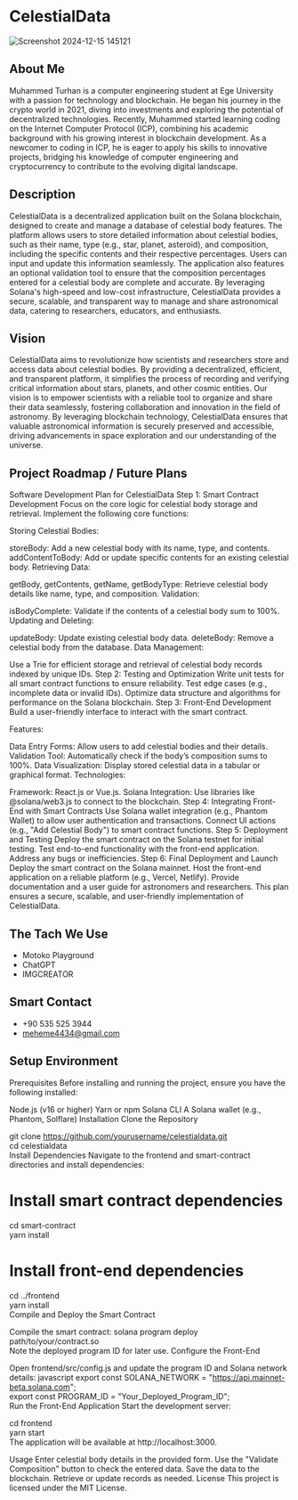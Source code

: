 # CelestialData

![Screenshot 2024-12-15 145121](https://github.com/user-attachments/assets/bfc78391-5a87-4ccd-8e62-1ba35632b069)


## About Me

Muhammed Turhan is a computer engineering student at Ege University with a passion for technology and blockchain. He began his journey in the crypto world in 2021, diving into investments and exploring the potential of decentralized technologies. Recently, Muhammed started learning coding on the Internet Computer Protocol (ICP), combining his academic background with his growing interest in blockchain development. As a newcomer to coding in ICP, he is eager to apply his skills to innovative projects, bridging his knowledge of computer engineering and cryptocurrency to contribute to the evolving digital landscape.

## Description

CelestialData is a decentralized application built on the Solana blockchain, designed to create and manage a database of celestial body features. The platform allows users to store detailed information about celestial bodies, such as their name, type (e.g., star, planet, asteroid), and composition, including the specific contents and their respective percentages. 
Users can input and update this information seamlessly. The application also features an optional validation tool to ensure that the composition percentages entered for a celestial body are complete and accurate. By leveraging Solana's high-speed and low-cost infrastructure, CelestialData provides a secure, scalable, and transparent way to manage and share astronomical data, catering to researchers, educators, and enthusiasts.

## Vision

CelestialData aims to revolutionize how scientists and researchers store and access data about celestial bodies. By providing a decentralized, efficient, and transparent platform, it simplifies the process of recording and verifying critical information about stars, planets, and other cosmic entities. Our vision is to empower scientists with a reliable tool to organize and share their data seamlessly, fostering collaboration and innovation in the field of astronomy. By leveraging blockchain technology, CelestialData ensures that valuable astronomical information is securely preserved and accessible, driving advancements in space exploration and our understanding of the universe.

## Project Roadmap / Future Plans

Software Development Plan for CelestialData
Step 1: Smart Contract Development
Focus on the core logic for celestial body storage and retrieval. Implement the following core functions:

Storing Celestial Bodies:

storeBody: Add a new celestial body with its name, type, and contents.
addContentToBody: Add or update specific contents for an existing celestial body.
Retrieving Data:

getBody, getContents, getName, getBodyType: Retrieve celestial body details like name, type, and composition.
Validation:

isBodyComplete: Validate if the contents of a celestial body sum to 100%.
Updating and Deleting:

updateBody: Update existing celestial body data.
deleteBody: Remove a celestial body from the database.
Data Management:

Use a Trie for efficient storage and retrieval of celestial body records indexed by unique IDs.
Step 2: Testing and Optimization
Write unit tests for all smart contract functions to ensure reliability.
Test edge cases (e.g., incomplete data or invalid IDs).
Optimize data structure and algorithms for performance on the Solana blockchain.
Step 3: Front-End Development
Build a user-friendly interface to interact with the smart contract.

Features:

Data Entry Forms: Allow users to add celestial bodies and their details.
Validation Tool: Automatically check if the body’s composition sums to 100%.
Data Visualization: Display stored celestial data in a tabular or graphical format.
Technologies:

Framework: React.js or Vue.js.
Solana Integration: Use libraries like @solana/web3.js to connect to the blockchain.
Step 4: Integrating Front-End with Smart Contracts
Use Solana wallet integration (e.g., Phantom Wallet) to allow user authentication and transactions.
Connect UI actions (e.g., "Add Celestial Body") to smart contract functions.
Step 5: Deployment and Testing
Deploy the smart contract on the Solana testnet for initial testing.
Test end-to-end functionality with the front-end application.
Address any bugs or inefficiencies.
Step 6: Final Deployment and Launch
Deploy the smart contract on the Solana mainnet.
Host the front-end application on a reliable platform (e.g., Vercel, Netlify).
Provide documentation and a user guide for astronomers and researchers.
This plan ensures a secure, scalable, and user-friendly implementation of CelestialData.
## The Tach We Use

- Motoko Playground
- ChatGPT
- IMGCREATOR

## Smart Contact

- +90 535 525 3944 
- meheme4434@gmail.com

## Setup Environment

Prerequisites
Before installing and running the project, ensure you have the following installed:

Node.js (v16 or higher)
Yarn or npm
Solana CLI
A Solana wallet (e.g., Phantom, Solflare)
Installation
Clone the Repository

git clone https://github.com/yourusername/celestialdata.git  
cd celestialdata  
Install Dependencies
Navigate to the frontend and smart-contract directories and install dependencies:

# Install smart contract dependencies  
cd smart-contract  
yarn install  

# Install front-end dependencies  
cd ../frontend  
yarn install  
Compile and Deploy the Smart Contract

Compile the smart contract:
solana program deploy path/to/your/contract.so  
Note the deployed program ID for later use.
Configure the Front-End

Open frontend/src/config.js and update the program ID and Solana network details:
javascript
export const SOLANA_NETWORK = "https://api.mainnet-beta.solana.com";  
export const PROGRAM_ID = "Your_Deployed_Program_ID";  
Run the Front-End Application
Start the development server:


cd frontend  
yarn start  
The application will be available at http://localhost:3000.

Usage
Enter celestial body details in the provided form.
Use the "Validate Composition" button to check the entered data.
Save the data to the blockchain.
Retrieve or update records as needed.
License
This project is licensed under the MIT License.

